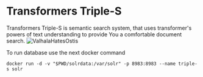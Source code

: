 # Transformers Triple-S
Transformers Triple-S is semantic search system, that uses transformer's powers of text understanding to provide You a comfortable document search.
<img src="https://i.scdn.co/image/ab67616d0000b273b12877d8bdfaa0f19b4624fa" Title="ValhalaHatesOstis">

To run database use the next docker command
```
docker run -d -v "$PWD/solrdata:/var/solr" -p 8983:8983 --name triple-s solr
```
